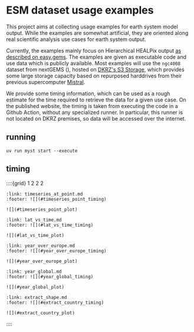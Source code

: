 # ESM dataset usage examples

This project aims at collecting usage examples for earth system model output.
While the examples are somewhat artificial, they are oriented along real scientific analysis use cases for earth system output.

Currently, the examples mainly focus on Hierarchical HEALPix output [as described on easy.gems](https://easy.gems.dkrz.de/Processing/healpix/index.html).
The examples are given as executable code and use data which is publicly available.
Most examples will use the `ngc4008` dataset from nextGEMS ([](doi:10.5194/egusphere-2025-509)), hosted on [DKRZ's S3 Storage](https://docs.dkrz.de/doc/datastorage/minio/index.html), which provides some large storage capacity based on repurposed harddrives from their previous supercomputer [Mistral](https://www.dkrz.de/en/communication/news-archive/new-supercomputer-at-dkrz-starts-operation-mistral).

We provide some timing information, which can be used as a rough estimate for the time required to retrieve the data for a given use case.
On the published website, the timing is taken from executing the code in a Github Action, without any specialized runner.
In particular, this runner is not located on DKRZ premises, so data will be accessed over the internet.

## running

```
uv run myst start --execute
```

## timing

::::{grid} 1 2 2 2

```{card} Timeseries at single point
:link: timeseries_at_point.md
:footer: ![](#timeseries_point_timing)

![](#timeseries_point_plot)
```

```{card} latitude-time diagram
:link: lat_vs_time.md
:footer: ![](#lat_vs_time_timing)

![](#lat_vs_time_plot)
```

```{card} Yearly mean over Europe
:link: year_over_europe.md
:footer: ![](#year_over_europe_timing)

![](#year_over_europe_plot)
```

```{card} year_global.md
:link: year_global.md
:footer: ![](#year_global_timing)

![](#year_global_plot)
```

```{card} Extract data based on shapefiles
:link: extract_shape.md
:footer: ![](#extract_country_timing)

![](#extract_country_plot)
```
::::
